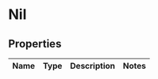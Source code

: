 

# Nil

## Properties

Name | Type | Description | Notes
------------ | ------------- | ------------- | -------------



